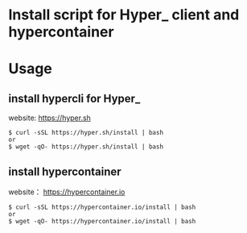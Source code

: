 Install script for Hyper_ client and hypercontainer
===================================================

# Usage

## install hypercli for Hyper_

website: https://hyper.sh

```
$ curl -sSL https://hyper.sh/install | bash
or
$ wget -qO- https://hyper.sh/install | bash
```

## install hypercontainer

website： https://hypercontainer.io

```
$ curl -sSL https://hypercontainer.io/install | bash
or
$ wget -qO- https://hypercontainer.io/install | bash
```

